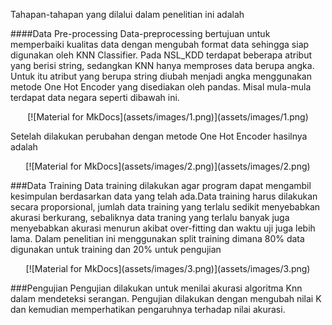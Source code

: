 Tahapan-tahapan yang dilalui dalam penelitian ini adalah

####Data Pre-processing
Data-preprocessing bertujuan untuk memperbaiki kualitas data dengan mengubah format data sehingga siap digunakan oleh KNN Classifier. Pada NSL_KDD terdapat beberapa atribut yang berisi string, sedangkan KNN hanya memproses data berupa angka. Untuk itu atribut yang berupa string diubah menjadi angka menggunakan metode One Hot Encoder yang disediakan oleh pandas. Misal mula-mula terdapat data negara seperti dibawah ini.

<center>[![Material for MkDocs](assets/images/1.png)](assets/images/1.png)</center>

Setelah dilakukan perubahan dengan metode One Hot Encoder hasilnya adalah

<center>[![Material for MkDocs](assets/images/2.png)](assets/images/2.png)</center>

###Data Training
Data training dilakukan agar program dapat mengambil kesimpulan berdasarkan data yang telah ada.Data training harus dilakukan secara proporsional, jumlah data training yang terlalu sedikit menyebabkan akurasi berkurang, sebaliknya data traning yang terlalu banyak juga menyebabkan akurasi menurun akibat over-fitting dan waktu uji juga lebih lama. Dalam penelitian ini menggunakan split training dimana 80% data digunakan untuk training dan 20% untuk pengujian
<center>[![Material for MkDocs](assets/images/3.png)](assets/images/3.png)</center>

###Pengujian
Pengujian dilakukan untuk menilai akurasi algoritma Knn dalam mendeteksi serangan. Pengujian dilakukan dengan mengubah nilai K dan kemudian memperhatikan pengaruhnya terhadap nilai akurasi.



